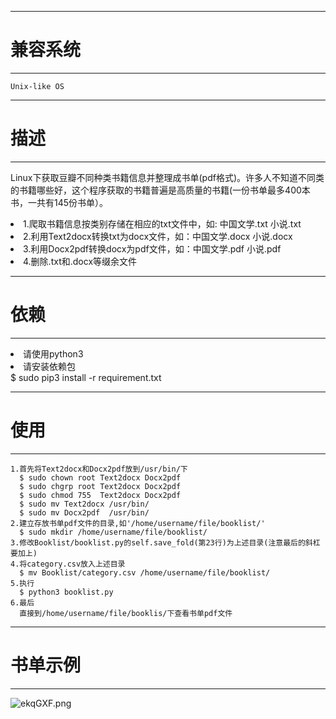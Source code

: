 ------------
# 兼容系统 #
------------
	Unix-like OS

--------
# 描述 #
-------
Linux下获取豆瓣不同种类书籍信息并整理成书单(pdf格式)。许多人不知道不同类的书籍哪些好，这个程序获取的书籍普遍是高质量的书籍(一份书单最多400本书，一共有145份书单）。
<li>1.爬取书籍信息按类别存储在相应的txt文件中，如: 中国文学.txt 小说.txt </li>
<li>2.利用Text2docx转换txt为docx文件，如：中国文学.docx 小说.docx</li>
<li>3.利用Docx2pdf转换docx为pdf文件，如：中国文学.pdf 小说.pdf</li>
<li>4.删除.txt和.docx等缀余文件</li>

---------
# 依赖 #
--------
<li>请使用python3</li>
<li>请安装依赖包</li>
	$ sudo pip3 install -r requirement.txt

--------
# 使用 #
--------
	1.首先将Text2docx和Docx2pdf放到/usr/bin/下
	  $ sudo chown root Text2docx Docx2pdf
	  $ sudo chgrp root Text2docx Docx2pdf
	  $ sudo chmod 755  Text2docx Docx2pdf
	  $ sudo mv Text2docx /usr/bin/
	  $ sudo mv Docx2pdf  /usr/bin/
	2.建立存放书单pdf文件的目录,如'/home/username/file/booklist/'
	  $ sudo mkdir /home/username/file/booklist/
	3.修改Booklist/booklist.py的self.save_fold(第23行)为上述目录(注意最后的斜杠要加上) 
	4.将category.csv放入上述目录
	  $ mv Booklist/category.csv /home/username/file/booklist/
	5.执行
	  $ python3 booklist.py
	6.最后
	  直接到/home/username/file/booklis/下查看书单pdf文件

------------
# 书单示例 #
------------
![ekqGXF.png](https://s2.ax1x.com/2019/07/23/ekqGXF.png)
